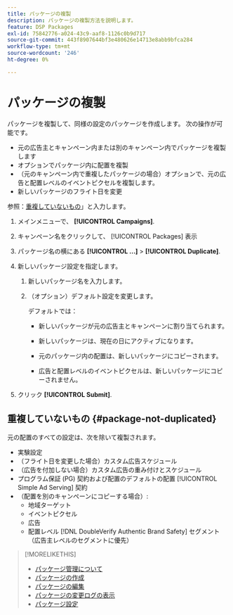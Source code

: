 ```yaml
---
title: パッケージの複製
description: パッケージの複製方法を説明します。
feature: DSP Packages
exl-id: 75842776-a024-43c9-aaf8-1126c0b9d717
source-git-commit: 443f8907644bf3e480626e14713e8abb9bfca284
workflow-type: tm+mt
source-wordcount: '246'
ht-degree: 0%

---
```


# パッケージの複製

パッケージを複製して、同様の設定のパッケージを作成します。 次の操作が可能です。

* 元の広告主とキャンペーン内または別のキャンペーン内でパッケージを複製します
* オプションでパッケージ内に配置を複製
* （元のキャンペーン内で重複したパッケージの場合）オプションで、元の広告と配置レベルのイベントピクセルを複製します。
* 新しいパッケージのフライト日を変更

参照：[重複していないもの](#package-not-duplicated)」と入力します。

1. メインメニューで、 **[!UICONTROL Campaigns]**.

1. キャンペーン名をクリックして、 [!UICONTROL Packages] 表示

1. パッケージ名の横にある  **[!UICONTROL ...]** > **[!UICONTROL Duplicate]**.

1. 新しいパッケージ設定を指定します。

   1. 新しいパッケージ名を入力します。

   1. （オプション）デフォルト設定を変更します。

      デフォルトでは：

      * 新しいパッケージが元の広告主とキャンペーンに割り当てられます。

      * 新しいパッケージは、現在の日にアクティブになります。<!-- and the flight continues for NN  days. -->

      * 元のパッケージ内の配置は、新しいパッケージにコピーされます。

      * 広告と配置レベルのイベントピクセルは、新しいパッケージにコピーされません。

1. クリック **[!UICONTROL Submit]**.

## 重複していないもの {#package-not-duplicated}

元の配置のすべての設定は、次を除いて複製されます。

* 実験設定
* （フライト日を変更した場合）カスタム広告スケジュール
* （広告を付加しない場合）カスタム広告の重み付けとスケジュール
* プログラム保証 (PG) 契約および配置のデフォルトの配置 [!UICONTROL Simple Ad Serving] 契約
* （配置を別のキャンペーンにコピーする場合）:
   * 地域ターゲット
   * イベントピクセル
   * 広告
   * 配置レベル [!DNL DoubleVerify Authentic Brand Safety] セグメント（広告主レベルのセグメントに優先）

>[!MORELIKETHIS]
>
>* [パッケージ管理について](package-about.md)
>* [パッケージの作成](package-create.md)
>* [パッケージの編集](package-edit.md)
>* [パッケージの変更ログの表示](package-change-log.md)
>* [パッケージ設定](package-settings.md)

